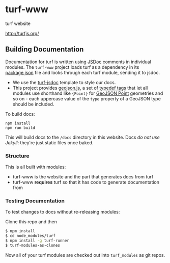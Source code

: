 turf-www
========

turf website

http://turfjs.org/

## Building Documentation

Documentation for turf is written using [JSDoc](http://usejsdoc.org/) comments
in individual modules. The `turf-www` project loads turf as a dependency
in its [package.json](package.json) file and looks through each turf module,
sending it to jsdoc.

* We use the [turf-jsdoc](https://github.com/turfjs/turf-jsdoc) template to style
  our docs.
* This project provides [geojson.js](geojson.js), a set of [typedef tags](http://usejsdoc.org/tags-typedef.html)
  that let all modules use shorthand like `{Point}` for [GeoJSON Point](http://geojson.org/geojson-spec.html#point)
  geometries and so on - each uppercase value of the `type` property of a GeoJSON
  type should be included.

To build docs:

    npm install
    npm run build

This will build docs to the `/docs` directory in this website. Docs _do not use Jekyll_:
they're just static files once baked.

### Structure

This is all built with modules:

* turf-www is the website and the part that generates docs from turf
* turf-www **requires** turf so that it has code to generate documentation from

### Testing Documentation

To test changes to docs without re-releasing modules:

Clone this repo and then

```sh
$ npm install
$ cd node_modules/turf
$ npm install -g turf-runner
$ turf-modules-as-clones
```

Now all of your turf modules are checked out into `turf_modules` as git repos.    

